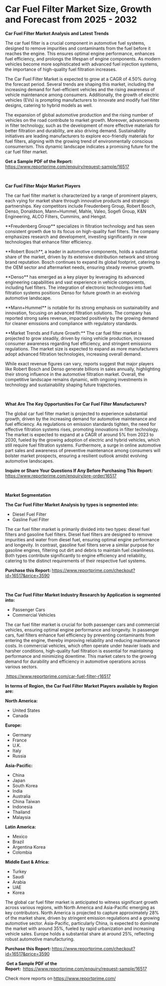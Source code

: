 <p><h1>Car Fuel Filter Market Size, Growth and Forecast from 2025 - 2032</h1></p><p><strong>Car Fuel Filter Market Analysis and Latest Trends</strong></p>
<p><p>The car fuel filter is a crucial component in automotive fuel systems, designed to remove impurities and contaminants from the fuel before it reaches the engine. This ensures optimal engine performance, enhances fuel efficiency, and prolongs the lifespan of engine components. As modern vehicles become more sophisticated with advanced fuel injection systems, the importance of high-quality fuel filtration increases.</p><p>The Car Fuel Filter Market is expected to grow at a CAGR of 4.50% during the forecast period. Several trends are shaping this market, including the increasing demand for fuel-efficient vehicles and the rising awareness of vehicle maintenance among consumers. Additionally, the growth of electric vehicles (EVs) is prompting manufacturers to innovate and modify fuel filter designs, catering to hybrid models as well.</p><p>The expansion of global automotive production and the rising number of vehicles on the road contribute to market growth. Moreover, advancements in filter technology, such as the development of more effective materials for better filtration and durability, are also driving demand. Sustainability initiatives are leading manufacturers to explore eco-friendly materials for fuel filters, aligning with the growing trend of environmentally conscious consumerism. This dynamic landscape indicates a promising future for the car fuel filter market.</p></p>
<p><strong>Get a Sample PDF of the Report:&nbsp;</strong> <a href="https://www.reportprime.com/enquiry/request-sample/16517?utm_campaign=2333&utm_medium=2&utm_source=Github&utm_content=ia&utm_term=17032025&utm_id=car-fuel-filter">https://www.reportprime.com/enquiry/request-sample/16517</a></p>
<p>&nbsp;</p>
<p><strong>Car Fuel Filter Major Market Players</strong></p>
<p><p>The car fuel filter market is characterized by a range of prominent players, each vying for market share through innovative products and strategic partnerships. Key competitors include Freudenberg Group, Robert Bosch, Denso, Donaldson, Mann+Hummel, Mahle, Valeo, Sogefi Group, K&N Engineering, ALCO Filters, Cummins, and Hengst.</p><p>**Freudenberg Group** specializes in filtration technology and has seen consistent growth due to its focus on high-quality fuel filters. The company emphasizes research and development, investing significantly in new technologies that enhance filter efficiency. </p><p>**Robert Bosch**, a leader in automotive components, holds a substantial share of the market, driven by its extensive distribution network and strong brand reputation. Bosch continues to expand its global footprint, catering to the OEM sector and aftermarket needs, ensuring steady revenue growth.</p><p>**Denso** has emerged as a key player by leveraging its advanced engineering capabilities and vast experience in vehicle components, including fuel filters. The integration of electronic technologies into fuel filtration systems positions Denso for future growth in an evolving automotive landscape.</p><p>**Mann+Hummel** is notable for its strong emphasis on sustainability and innovation, focusing on advanced filtration solutions. The company has reported strong sales revenue, impacted positively by the growing demand for cleaner emissions and compliance with regulatory standards.</p><p>**Market Trends and Future Growth:** The car fuel filter market is projected to grow steadily, driven by rising vehicle production, increased consumer awareness regarding fuel efficiency, and stringent emissions regulations. The market size is expected to expand as more manufacturers adopt advanced filtration technologies, increasing overall demand.</p><p>While exact revenue figures can vary, reports suggest that major players like Robert Bosch and Denso generate billions in sales annually, highlighting their strong influence in the automotive filtration market. Overall, the competitive landscape remains dynamic, with ongoing investments in technology and sustainability shaping future trajectories.</p></p>
<p>&nbsp;</p>
<p><strong>What Are The Key Opportunities For Car Fuel Filter Manufacturers?</strong></p>
<p><p>The global car fuel filter market is projected to experience substantial growth, driven by the increasing demand for automotive maintenance and fuel efficiency. As regulations on emission standards tighten, the need for effective filtration systems rises, promoting innovations in filter technology. The market is expected to expand at a CAGR of around 5% from 2023 to 2030, fueled by the growing adoption of electric and hybrid vehicles, which still require fuel filtration systems. Furthermore, a surge in online automotive part sales and awareness of preventive maintenance among consumers will bolster market prospects, ensuring a resilient outlook amidst evolving automotive landscapes.</p></p>
<p><strong>Inquire or Share Your Questions If Any Before Purchasing This Report:</strong> <a href="https://www.reportprime.com/enquiry/pre-order/16517?utm_campaign=2333&utm_medium=2&utm_source=Github&utm_content=ia&utm_term=17032025&utm_id=car-fuel-filter">https://www.reportprime.com/enquiry/pre-order/16517</a></p>
<p>&nbsp;</p>
<p><strong>Market Segmentation</strong></p>
<p><strong>The Car Fuel Filter Market Analysis by types is segmented into:</strong></p>
<p><ul><li>Diesel Fuel Filter</li><li>Gasline Fuel Filter</li></ul></p>
<p><p>The car fuel filter market is primarily divided into two types: diesel fuel filters and gasoline fuel filters. Diesel fuel filters are designed to remove impurities and water from diesel fuel, ensuring optimal engine performance and longevity. In contrast, gasoline fuel filters serve a similar purpose for gasoline engines, filtering out dirt and debris to maintain fuel cleanliness. Both types contribute significantly to engine efficiency and reliability, catering to the distinct requirements of their respective fuel systems.</p></p>
<p><strong>Purchase this Report:&nbsp;</strong><a href="https://www.reportprime.com/checkout?id=16517&price=3590&utm_campaign=2333&utm_medium=2&utm_source=Github&utm_content=ia&utm_term=17032025&utm_id=car-fuel-filter">https://www.reportprime.com/checkout?id=16517&price=3590</a></p>
<p>&nbsp;</p>
<p><strong>The Car Fuel Filter Market Industry Research by Application is segmented into:</strong></p>
<p><ul><li>Passenger Cars</li><li>Commercial Vehicles</li></ul></p>
<p><p>The car fuel filter market is crucial for both passenger cars and commercial vehicles, ensuring optimal engine performance and longevity. In passenger cars, fuel filters enhance fuel efficiency by preventing contaminants from entering the engine, thereby improving reliability and reducing maintenance costs. In commercial vehicles, which often operate under heavier loads and harsher conditions, high-quality fuel filtration is essential for maintaining performance and minimizing downtime. This market caters to the growing demand for durability and efficiency in automotive operations across various sectors.</p></p>
<p><a href="https://www.reportprime.com/car-fuel-filter-r16517?utm_campaign=2333&utm_medium=2&utm_source=Github&utm_content=ia&utm_term=17032025&utm_id=car-fuel-filter">&nbsp;https://www.reportprime.com/car-fuel-filter-r16517</a></p>
<p><strong>In terms of Region, the Car Fuel Filter Market Players available by Region are:</strong></p>
<p>
    <p> <strong> North America: </strong>
        <ul>
            <li>United States</li>
            <li>Canada</li>
        </ul>
        </p> 
    <p> <strong> Europe: </strong>
        <ul>
            <li>Germany</li>
            <li>France</li>
            <li>U.K.</li>
            <li>Italy</li>
            <li>Russia</li>
        </ul>
        </p> 
    <p> <strong> Asia-Pacific: </strong>
        <ul>
            <li>China</li>
            <li>Japan</li>
            <li>South Korea</li>
            <li>India</li>
            <li>Australia</li>
            <li>China Taiwan</li>
            <li>Indonesia</li>
            <li>Thailand</li>
            <li>Malaysia</li>
        </ul>
        </p> 
    <p> <strong> Latin America: </strong>
        <ul>
            <li>Mexico</li>
            <li>Brazil</li>
            <li>Argentina Korea</li>
            <li>Colombia</li>
        </ul>
        </p> 
    <p> <strong> Middle East & Africa: </strong>
        <ul>
            <li>Turkey</li>
            <li>Saudi</li>
            <li>Arabia</li>
            <li>UAE</li>
            <li>Korea</li>
        </ul>
    </p>
    </p>
<p><p>The global car fuel filter market is anticipated to witness significant growth across various regions, with North America and Asia-Pacific emerging as key contributors. North America is projected to capture approximately 28% of the market share, driven by stringent emission regulations and a growing automotive sector. Asia-Pacific, particularly China, is expected to dominate the market with around 35%, fueled by rapid urbanization and increasing vehicle sales. Europe holds a substantial share at around 25%, reflecting robust automotive manufacturing.</p></p>
<p><strong>Purchase this Report: </strong><a href="https://www.reportprime.com/checkout?id=16517&price=3590&utm_campaign=2333&utm_medium=2&utm_source=Github&utm_content=ia&utm_term=17032025&utm_id=car-fuel-filter">https://www.reportprime.com/checkout?id=16517&price=3590</a></p>
<p>&nbsp;<strong>Get a Sample PDF of the Report:&nbsp;&nbsp;</strong><a href="https://www.reportprime.com/enquiry/request-sample/16517?utm_campaign=2333&utm_medium=2&utm_source=Github&utm_content=ia&utm_term=17032025&utm_id=car-fuel-filter">https://www.reportprime.com/enquiry/request-sample/16517</a></p>
<p><strong></strong></p>
<p>Check more reports on <a href="https://www.reportprime.com/?utm_campaign=2333&utm_medium=2&utm_source=Github&utm_content=ia&utm_term=17032025&utm_id=car-fuel-filter">https://www.reportprime.com/</a></p>